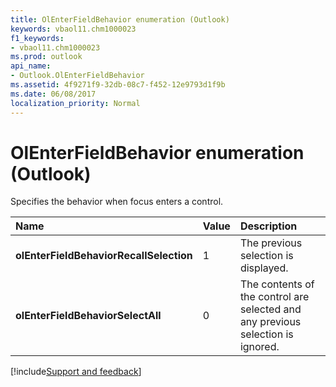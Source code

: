 ```yaml
---
title: OlEnterFieldBehavior enumeration (Outlook)
keywords: vbaol11.chm1000023
f1_keywords:
- vbaol11.chm1000023
ms.prod: outlook
api_name:
- Outlook.OlEnterFieldBehavior
ms.assetid: 4f9271f9-32db-08c7-f452-12e9793d1f9b
ms.date: 06/08/2017
localization_priority: Normal
---
```



# OlEnterFieldBehavior enumeration (Outlook)

Specifies the behavior when focus enters a control.



|Name|Value|Description|
|:-----|:-----|:-----|
| **olEnterFieldBehaviorRecallSelection**|1|The previous selection is displayed.|
| **olEnterFieldBehaviorSelectAll**|0|The contents of the control are selected and any previous selection is ignored.|

[!include[Support and feedback](~/includes/feedback-boilerplate.md)]